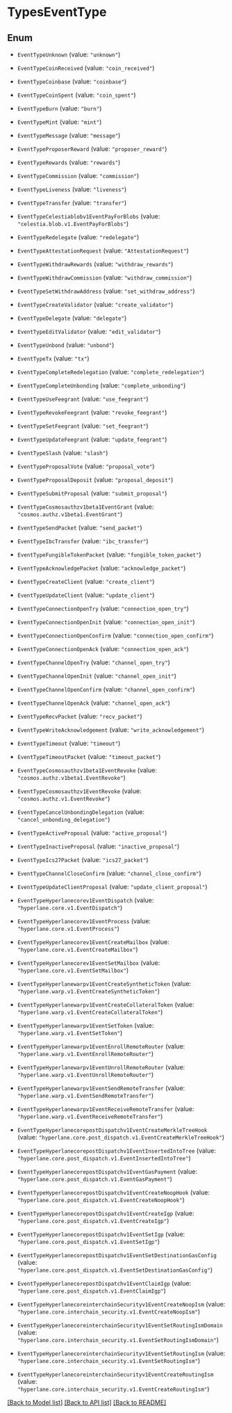 # TypesEventType

## Enum


* `EventTypeUnknown` (value: `"unknown"`)

* `EventTypeCoinReceived` (value: `"coin_received"`)

* `EventTypeCoinbase` (value: `"coinbase"`)

* `EventTypeCoinSpent` (value: `"coin_spent"`)

* `EventTypeBurn` (value: `"burn"`)

* `EventTypeMint` (value: `"mint"`)

* `EventTypeMessage` (value: `"message"`)

* `EventTypeProposerReward` (value: `"proposer_reward"`)

* `EventTypeRewards` (value: `"rewards"`)

* `EventTypeCommission` (value: `"commission"`)

* `EventTypeLiveness` (value: `"liveness"`)

* `EventTypeTransfer` (value: `"transfer"`)

* `EventTypeCelestiablobv1EventPayForBlobs` (value: `"celestia.blob.v1.EventPayForBlobs"`)

* `EventTypeRedelegate` (value: `"redelegate"`)

* `EventTypeAttestationRequest` (value: `"AttestationRequest"`)

* `EventTypeWithdrawRewards` (value: `"withdraw_rewards"`)

* `EventTypeWithdrawCommission` (value: `"withdraw_commission"`)

* `EventTypeSetWithdrawAddress` (value: `"set_withdraw_address"`)

* `EventTypeCreateValidator` (value: `"create_validator"`)

* `EventTypeDelegate` (value: `"delegate"`)

* `EventTypeEditValidator` (value: `"edit_validator"`)

* `EventTypeUnbond` (value: `"unbond"`)

* `EventTypeTx` (value: `"tx"`)

* `EventTypeCompleteRedelegation` (value: `"complete_redelegation"`)

* `EventTypeCompleteUnbonding` (value: `"complete_unbonding"`)

* `EventTypeUseFeegrant` (value: `"use_feegrant"`)

* `EventTypeRevokeFeegrant` (value: `"revoke_feegrant"`)

* `EventTypeSetFeegrant` (value: `"set_feegrant"`)

* `EventTypeUpdateFeegrant` (value: `"update_feegrant"`)

* `EventTypeSlash` (value: `"slash"`)

* `EventTypeProposalVote` (value: `"proposal_vote"`)

* `EventTypeProposalDeposit` (value: `"proposal_deposit"`)

* `EventTypeSubmitProposal` (value: `"submit_proposal"`)

* `EventTypeCosmosauthzv1beta1EventGrant` (value: `"cosmos.authz.v1beta1.EventGrant"`)

* `EventTypeSendPacket` (value: `"send_packet"`)

* `EventTypeIbcTransfer` (value: `"ibc_transfer"`)

* `EventTypeFungibleTokenPacket` (value: `"fungible_token_packet"`)

* `EventTypeAcknowledgePacket` (value: `"acknowledge_packet"`)

* `EventTypeCreateClient` (value: `"create_client"`)

* `EventTypeUpdateClient` (value: `"update_client"`)

* `EventTypeConnectionOpenTry` (value: `"connection_open_try"`)

* `EventTypeConnectionOpenInit` (value: `"connection_open_init"`)

* `EventTypeConnectionOpenConfirm` (value: `"connection_open_confirm"`)

* `EventTypeConnectionOpenAck` (value: `"connection_open_ack"`)

* `EventTypeChannelOpenTry` (value: `"channel_open_try"`)

* `EventTypeChannelOpenInit` (value: `"channel_open_init"`)

* `EventTypeChannelOpenConfirm` (value: `"channel_open_confirm"`)

* `EventTypeChannelOpenAck` (value: `"channel_open_ack"`)

* `EventTypeRecvPacket` (value: `"recv_packet"`)

* `EventTypeWriteAcknowledgement` (value: `"write_acknowledgement"`)

* `EventTypeTimeout` (value: `"timeout"`)

* `EventTypeTimeoutPacket` (value: `"timeout_packet"`)

* `EventTypeCosmosauthzv1beta1EventRevoke` (value: `"cosmos.authz.v1beta1.EventRevoke"`)

* `EventTypeCosmosauthzv1EventRevoke` (value: `"cosmos.authz.v1.EventRevoke"`)

* `EventTypeCancelUnbondingDelegation` (value: `"cancel_unbonding_delegation"`)

* `EventTypeActiveProposal` (value: `"active_proposal"`)

* `EventTypeInactiveProposal` (value: `"inactive_proposal"`)

* `EventTypeIcs27Packet` (value: `"ics27_packet"`)

* `EventTypeChannelCloseConfirm` (value: `"channel_close_confirm"`)

* `EventTypeUpdateClientProposal` (value: `"update_client_proposal"`)

* `EventTypeHyperlanecorev1EventDispatch` (value: `"hyperlane.core.v1.EventDispatch"`)

* `EventTypeHyperlanecorev1EventProcess` (value: `"hyperlane.core.v1.EventProcess"`)

* `EventTypeHyperlanecorev1EventCreateMailbox` (value: `"hyperlane.core.v1.EventCreateMailbox"`)

* `EventTypeHyperlanecorev1EventSetMailbox` (value: `"hyperlane.core.v1.EventSetMailbox"`)

* `EventTypeHyperlanewarpv1EventCreateSyntheticToken` (value: `"hyperlane.warp.v1.EventCreateSyntheticToken"`)

* `EventTypeHyperlanewarpv1EventCreateCollateralToken` (value: `"hyperlane.warp.v1.EventCreateCollateralToken"`)

* `EventTypeHyperlanewarpv1EventSetToken` (value: `"hyperlane.warp.v1.EventSetToken"`)

* `EventTypeHyperlanewarpv1EventEnrollRemoteRouter` (value: `"hyperlane.warp.v1.EventEnrollRemoteRouter"`)

* `EventTypeHyperlanewarpv1EventUnrollRemoteRouter` (value: `"hyperlane.warp.v1.EventUnrollRemoteRouter"`)

* `EventTypeHyperlanewarpv1EventSendRemoteTransfer` (value: `"hyperlane.warp.v1.EventSendRemoteTransfer"`)

* `EventTypeHyperlanewarpv1EventReceiveRemoteTransfer` (value: `"hyperlane.warp.v1.EventReceiveRemoteTransfer"`)

* `EventTypeHyperlanecorepostDispatchv1EventCreateMerkleTreeHook` (value: `"hyperlane.core.post_dispatch.v1.EventCreateMerkleTreeHook"`)

* `EventTypeHyperlanecorepostDispatchv1EventInsertedIntoTree` (value: `"hyperlane.core.post_dispatch.v1.EventInsertedIntoTree"`)

* `EventTypeHyperlanecorepostDispatchv1EventGasPayment` (value: `"hyperlane.core.post_dispatch.v1.EventGasPayment"`)

* `EventTypeHyperlanecorepostDispatchv1EventCreateNoopHook` (value: `"hyperlane.core.post_dispatch.v1.EventCreateNoopHook"`)

* `EventTypeHyperlanecorepostDispatchv1EventCreateIgp` (value: `"hyperlane.core.post_dispatch.v1.EventCreateIgp"`)

* `EventTypeHyperlanecorepostDispatchv1EventSetIgp` (value: `"hyperlane.core.post_dispatch.v1.EventSetIgp"`)

* `EventTypeHyperlanecorepostDispatchv1EventSetDestinationGasConfig` (value: `"hyperlane.core.post_dispatch.v1.EventSetDestinationGasConfig"`)

* `EventTypeHyperlanecorepostDispatchv1EventClaimIgp` (value: `"hyperlane.core.post_dispatch.v1.EventClaimIgp"`)

* `EventTypeHyperlanecoreinterchainSecurityv1EventCreateNoopIsm` (value: `"hyperlane.core.interchain_security.v1.EventCreateNoopIsm"`)

* `EventTypeHyperlanecoreinterchainSecurityv1EventSetRoutingIsmDomain` (value: `"hyperlane.core.interchain_security.v1.EventSetRoutingIsmDomain"`)

* `EventTypeHyperlanecoreinterchainSecurityv1EventSetRoutingIsm` (value: `"hyperlane.core.interchain_security.v1.EventSetRoutingIsm"`)

* `EventTypeHyperlanecoreinterchainSecurityv1EventCreateRoutingIsm` (value: `"hyperlane.core.interchain_security.v1.EventCreateRoutingIsm"`)


[[Back to Model list]](../README.md#documentation-for-models) [[Back to API list]](../README.md#documentation-for-api-endpoints) [[Back to README]](../README.md)


